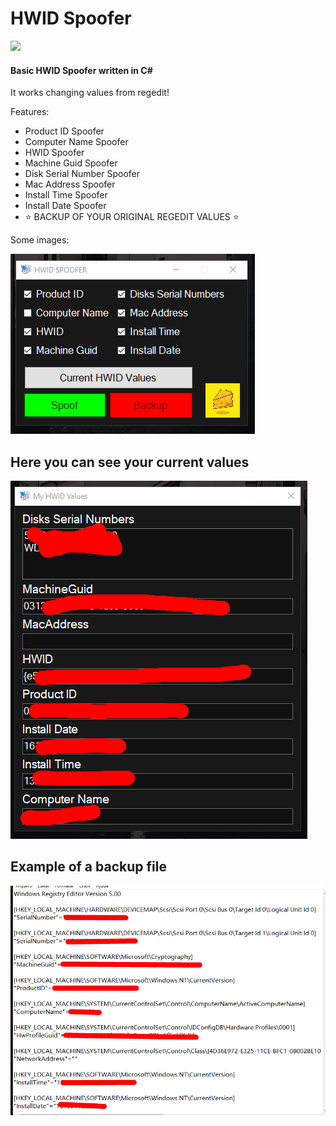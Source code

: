 # HWID Spoofer
![](https://user-images.githubusercontent.com/97853192/216454763-74866c31-2167-423a-937c-c1285bd2bbd0.png)

#### Basic HWID Spoofer written in C#
It works changing values from regedit!

Features:

- Product ID Spoofer
- Computer Name Spoofer
- HWID Spoofer
- Machine Guid Spoofer
- Disk Serial Number Spoofer
- Mac Address Spoofer
- Install Time Spoofer
- Install Date Spoofer
- ⭐ BACKUP OF YOUR ORIGINAL REGEDIT VALUES ⭐

Some images:

![](img/print1.png)

## Here you can see your current values
![](img/print2.png)

## Example of a backup file
![](img/backup_example.png)
